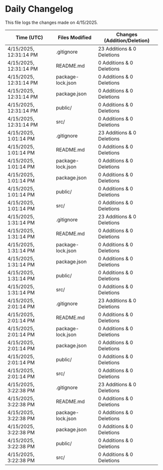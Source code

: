 # Daily Changelog

This file logs the changes made on 4/15/2025.

| Time (UTC)             | Files Modified                    | Changes (Addition/Deletion) |
|------------------------|-----------------------------------|-----------------------------|
| 4/15/2025, 12:31:14 PM | .gitignore | 23 Additions & 0 Deletions |
| 4/15/2025, 12:31:14 PM | README.md | 0 Additions & 0 Deletions |
| 4/15/2025, 12:31:14 PM | package-lock.json | 0 Additions & 0 Deletions |
| 4/15/2025, 12:31:14 PM | package.json | 0 Additions & 0 Deletions |
| 4/15/2025, 12:31:14 PM | public/ | 0 Additions & 0 Deletions |
| 4/15/2025, 12:31:14 PM | src/ | 0 Additions & 0 Deletions |
| 4/15/2025, 1:01:14 PM | .gitignore | 23 Additions & 0 Deletions|
| 4/15/2025, 1:01:14 PM | README.md | 0 Additions & 0 Deletions|
| 4/15/2025, 1:01:14 PM | package-lock.json | 0 Additions & 0 Deletions|
| 4/15/2025, 1:01:14 PM | package.json | 0 Additions & 0 Deletions|
| 4/15/2025, 1:01:14 PM | public/ | 0 Additions & 0 Deletions|
| 4/15/2025, 1:01:14 PM | src/ | 0 Additions & 0 Deletions|
| 4/15/2025, 1:31:14 PM | .gitignore | 23 Additions & 0 Deletions|
| 4/15/2025, 1:31:14 PM | README.md | 0 Additions & 0 Deletions|
| 4/15/2025, 1:31:14 PM | package-lock.json | 0 Additions & 0 Deletions|
| 4/15/2025, 1:31:14 PM | package.json | 0 Additions & 0 Deletions|
| 4/15/2025, 1:31:14 PM | public/ | 0 Additions & 0 Deletions|
| 4/15/2025, 1:31:14 PM | src/ | 0 Additions & 0 Deletions|
| 4/15/2025, 2:01:14 PM | .gitignore | 23 Additions & 0 Deletions|
| 4/15/2025, 2:01:14 PM | README.md | 0 Additions & 0 Deletions|
| 4/15/2025, 2:01:14 PM | package-lock.json | 0 Additions & 0 Deletions|
| 4/15/2025, 2:01:14 PM | package.json | 0 Additions & 0 Deletions|
| 4/15/2025, 2:01:14 PM | public/ | 0 Additions & 0 Deletions|
| 4/15/2025, 2:01:14 PM | src/ | 0 Additions & 0 Deletions|
| 4/15/2025, 3:22:38 PM | .gitignore | 23 Additions & 0 Deletions|
| 4/15/2025, 3:22:38 PM | README.md | 0 Additions & 0 Deletions|
| 4/15/2025, 3:22:38 PM | package-lock.json | 0 Additions & 0 Deletions|
| 4/15/2025, 3:22:38 PM | package.json | 0 Additions & 0 Deletions|
| 4/15/2025, 3:22:38 PM | public/ | 0 Additions & 0 Deletions|
| 4/15/2025, 3:22:38 PM | src/ | 0 Additions & 0 Deletions|
